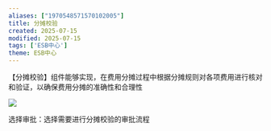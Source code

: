 ```yaml
---
aliases: ["1970548571570102005"]
title: 分摊校验
created: 2025-07-15
modified: 2025-07-15
tags: ['ESB中心']
theme: ESB中心
---
```


【分摊校验】组件能够实现，在费用分摊过程中根据分摊规则对各项费用进行核对和验证，以确保费用分摊的准确性和合理性

![](65faae634de0127c74ff039b8022bd4a.jpg)

选择审批：选择需要进行分摊校验的审批流程